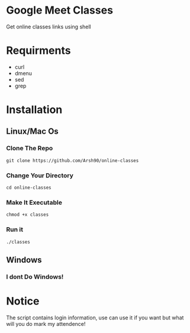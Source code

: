 # Google Meet Classes 
Get online classes links using shell

# Requirments
<ul>
<li>curl</li>
<li>dmenu</li>
<li>sed</li>
 <li>grep</li>
</ul>

# Installation

## Linux/Mac Os
### Clone The Repo
<pre><code>git clone https://github.com/Arsh90/online-classes</code></pre>

### Change Your Directory
<pre><code>cd online-classes</code></pre>

### Make It Executable
<pre><code>chmod +x classes</code></pre>

### Run it
<pre><code>./classes</code></pre>

## Windows
### I dont Do Windows!

# Notice
The script contains login information, use can use it if you want but what will you do mark my attendence!

